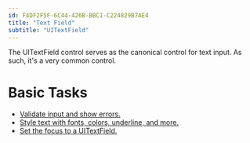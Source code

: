 ```yaml
---
id: F4DF2F5F-6C44-426B-BBC1-C224829B7AE4
title: "Text Field"
subtitle: "UITextField"
---
```


The UITextField control serves as the canonical control for text input. As such,
it's a very common control.

 <a name="Basic_Tasks" class="injected"></a>


# Basic Tasks

-   [Validate input and show errors.](/recipes/ios/standard_controls/text_field/validate_input) 
-   [Style text with fonts, colors, underline, and more.](/recipes/ios/standard_controls/text_field/style_text)
-   [Set the focus to a UITextField.](/recipes/ios/standard_controls/text_field/set-uitextfield-focus)
